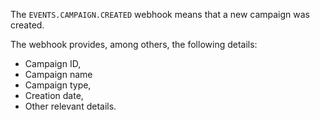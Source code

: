 The `EVENTS.CAMPAIGN.CREATED` webhook means that a new campaign was created.

The webhook provides, among others, the following details:
- Campaign ID,
- Campaign name
- Campaign type,
- Creation date,
- Other relevant details.